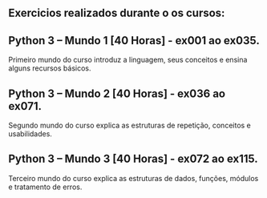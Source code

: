 ## Exercicios realizados durante o os cursos:

## Python 3 – Mundo 1 [40 Horas] - ex001 ao ex035.
Primeiro mundo do curso introduz a linguagem, seus conceitos e ensina alguns recursos básicos.

## Python 3 – Mundo 2 [40 Horas] - ex036 ao ex071.
Segundo mundo do curso explica as estruturas de repetição, conceitos e usabilidades.

## Python 3 – Mundo 3 [40 Horas] - ex072 ao ex115.
Terceiro mundo do curso explica as estruturas de dados, funções, módulos e tratamento de erros.
